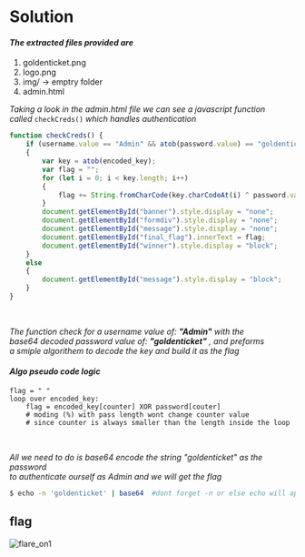 # Solution

  
#### ___The extracted files provided are___  
1. goldenticket.png
2. logo.png
3. img/ -> emptry folder 
4. admin.html

_Taking a look in the admin.html file we can see a javascript function  
called_ `checkCreds()` _which handles authentication_  
```js
function checkCreds() {
	if (username.value == "Admin" && atob(password.value) == "goldenticket") 
	{
		var key = atob(encoded_key);
		var flag = "";
		for (let i = 0; i < key.length; i++)
		{
			flag += String.fromCharCode(key.charCodeAt(i) ^ password.value.charCodeAt(i % password.value.length))
		}
		document.getElementById("banner").style.display = "none";
		document.getElementById("formdiv").style.display = "none";
		document.getElementById("message").style.display = "none";
		document.getElementById("final_flag").innerText = flag;
		document.getElementById("winner").style.display = "block";
	}
	else
	{
		document.getElementById("message").style.display = "block";
	}
}
```
&nbsp;

_The function check for a username value of:  __"Admin"__  with the  
base64 decoded password value of: __"goldenticket"__ , and preforms   
a smiple algorithem to decode the key and build it as the flag_ 

#### ___Algo pseudo code logic___
```
flag = " "
loop over encoded_key:
    flag = encoded_key[counter] XOR password[couter] 
    # moding (%) with pass length wont change counter value  
    # since counter is always smaller than the length inside the loop
```  
&nbsp;  

_All we need to do is base64 encode the string "goldenticket" as the password   
to authenticate ourself as Admin and we will get the flag_  
```bash
$ echo -n 'goldenticket' | base64  #dont forget -n or else echo will append "\n"
```
## flag
![flare_on1](/sources/img/flare_on_21/flare_on1.png)

